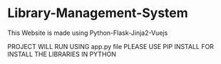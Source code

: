 # Library-Management-System
This Website is made using Python-Flask-Jinja2-Vuejs

PROJECT WILL RUN USING app.py file PLEASE USE PIP INSTALL FOR INSTALL THE LIBRARIES IN PYTHON
